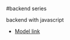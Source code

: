 #backend series

backend with javascript
- [Model link](https://app.eraser.io/workspace/YtPqZ1VogxGy1jzIDkzj)